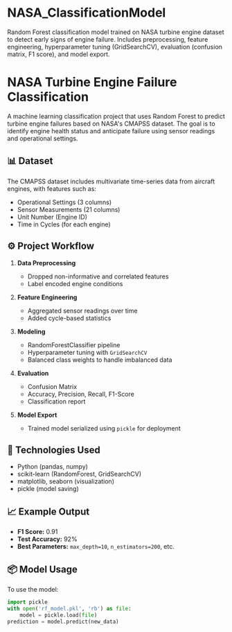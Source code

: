 # NASA_ClassificationModel
Random Forest classification model trained on NASA turbine engine dataset to detect early signs of engine failure. Includes preprocessing, feature engineering, hyperparameter tuning (GridSearchCV), evaluation (confusion matrix, F1 score), and model export.

# NASA Turbine Engine Failure Classification

A machine learning classification project that uses Random Forest to predict turbine engine failures based on NASA's CMAPSS dataset. The goal is to identify engine health status and anticipate failure using sensor readings and operational settings.

## 📊 Dataset
The CMAPSS dataset includes multivariate time-series data from aircraft engines, with features such as:
- Operational Settings (3 columns)
- Sensor Measurements (21 columns)
- Unit Number (Engine ID)
- Time in Cycles (for each engine)

## ⚙️ Project Workflow
1. **Data Preprocessing**
   - Dropped non-informative and correlated features
   - Label encoded engine conditions

2. **Feature Engineering**
   - Aggregated sensor readings over time
   - Added cycle-based statistics

3. **Modeling**
   - RandomForestClassifier pipeline
   - Hyperparameter tuning with `GridSearchCV`
   - Balanced class weights to handle imbalanced data

4. **Evaluation**
   - Confusion Matrix
   - Accuracy, Precision, Recall, F1-Score
   - Classification report

5. **Model Export**
   - Trained model serialized using `pickle` for deployment

## 🧠 Technologies Used
- Python (pandas, numpy)
- scikit-learn (RandomForest, GridSearchCV)
- matplotlib, seaborn (visualization)
- pickle (model saving)

## 📈 Example Output
- **F1 Score:** 0.91
- **Test Accuracy:** 92%
- **Best Parameters:** `max_depth=10`, `n_estimators=200`, etc.

## 📦 Model Usage
To use the model:
```python
import pickle
with open('rf_model.pkl', 'rb') as file:
    model = pickle.load(file)
prediction = model.predict(new_data)

